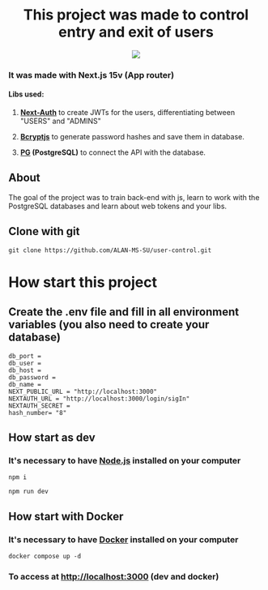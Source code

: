 <h1 align="center">This project was made to control entry and exit of users</h1>
<p align="center"><img src="https://github.com/user-attachments/assets/198006db-b0e3-4f1f-b811-7b8562b590f5"></p>
<h3>It was made with Next.js 15v (App router)</h3>
<h4>Libs used: </h4>
<ol>
  <li><p><strong><a href="https://next-auth.js.org/">Next-Auth</a></strong> to create JWTs for the users, differentiating between "USERS" and "ADMINS"</p></li>
  <li><p><strong><a href="https://www.npmjs.com/package/bcryptjs">Bcryptjs</a></strong> to generate password hashes and save them in database.</p></li>
  <li><p><strong><a href="https://node-postgres.com">PG</a> (PostgreSQL)</strong> to connect the API with the database.</p></li>
</ol>


<h2>About</h2>
<p>The goal of the project was to train back-end with js, learn to work with the PostgreSQL databases and learn about web tokens and your libs.</p>
<h2>Clone with git</h2>
<pre><code>git clone https://github.com/ALAN-MS-SU/user-control.git</code></pre>
<h1>How start this project</h1>
<h2>Create the .env file and fill in all environment variables (you also need to create your database)</h2>
<pre><code>db_port = 
db_user = 
db_host = 
db_password = 
db_name = 
NEXT_PUBLIC_URL = "http://localhost:3000"
NEXTAUTH_URL = "http://localhost:3000/login/sigIn"
NEXTAUTH_SECRET = 
hash_number= "8"</code></pre>
<h2>How start as dev</h2>
<h3>It's necessary to have <a href="https://nodejs.org/pt">Node.js</a> installed on your computer</h3>
<pre><code>npm i</code></pre>
<pre><code>npm run dev</code></pre>
<h2>How start with Docker</h2>
<h3>It's necessary to have <a href="https://www.docker.com/">Docker</a> installed on your computer</h3>
<pre><code>docker compose up -d</code></pre>
<h3>To access at <a href="http://localhost:3000">http://localhost:3000</a> (dev and docker)</h3>
